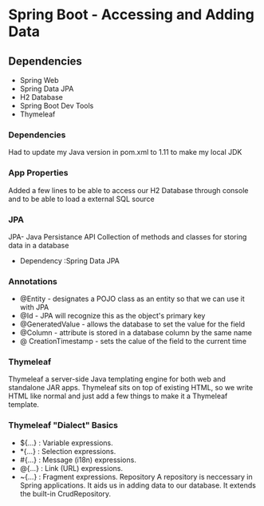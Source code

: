 # Spring Boot - Accessing and Adding Data

## Dependencies

- Spring Web
- Spring Data JPA
- H2 Database
- Spring Boot Dev Tools
- Thymeleaf

### Dependencies

Had to update my Java version in pom.xml to 1.11 to make my local JDK

### App Properties

Added a few lines to be able to access our H2 Database through console and to be able to load a external SQL source

### JPA

JPA- Java Persistance API
Collection of methods and classes for storing data in a database

- Dependency :Spring Data JPA

### Annotations

- @Entity - designates a POJO class as an entity so that we can use it with JPA
- @Id - JPA will recognize this as the object's primary key
- @GeneratedValue - allows the database to set the value for the field
- @Column - attribute is stored in a database column by the same name
- @ CreationTimestamp - sets the calue of the field to the current time

### Thymeleaf

Thymeleaf a server-side Java templating engine for both web and standalone JAR apps. Thymeleaf sits on top of existing HTML, so we write HTML like normal and just add a few things to make it a Thymeleaf template.

### Thymeleaf "Dialect" Basics

- \${...} : Variable expressions.
- \*{...} : Selection expressions.
- #{...} : Message (i18n) expressions.
- @{...} : Link (URL) expressions.
- ~{...} : Fragment expressions.
  Repository
  A repository is neccessary in Spring applications. It aids us in adding data to our database. It extends the built-in CrudRepository.
